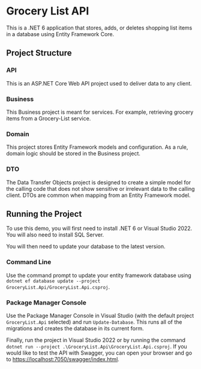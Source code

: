 # Grocery List API

This is a .NET 6 application that stores, adds, or deletes shopping list items in a database using Entity Framework Core.

## Project Structure

### API

This is an ASP.NET Core Web API project used to deliver data to any client.

### Business

This Business project is meant for services. For example, retrieving grocery items from a Grocery-List service.

### Domain

This project stores Entity Framework models and configuration. As a rule, domain logic should be stored in the Business project.

### DTO

The Data Transfer Objects project is designed to create a simple model for the calling code that does not show sensitive or irrelevant data to the calling client. DTOs are common when mapping from an Entity Framework model.

## Running the Project

To use this demo, you will first need to install .NET 6 or Visual Studio 2022. You will also need to install SQL Server.

You will then need to update your database to the latest version.

### Command Line

Use the command prompt to update your entity framework database using `dotnet ef database update --project GroceryList.Api/GroceryList.Api.csproj`.

### Package Manager Console

Use the Package Manager Console in Visual Studio (with the default project `GroceryList.Api` selected) and run `Update-Database`. This runs all of the migrations and creates the database in its current form.

Finally, run the project in Visual Studio 2022 or by running the command `dotnet run --project .\GroceryList.Api\GroceryList.Api.csproj`. If you would like to test the API with Swagger, you can open your browser and go to <https://localhost:7050/swagger/index.html>.
